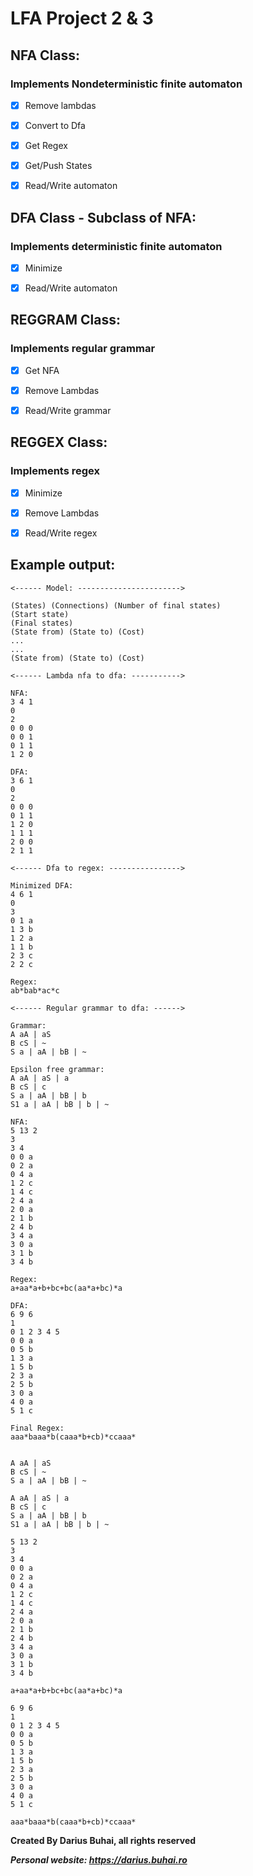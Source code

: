 # **LFA Project 2 & 3**


## **NFA Class**:
### Implements Nondeterministic finite automaton

 - [x] Remove lambdas
 - [x] Convert to Dfa
 - [x] Get Regex 
 
 - [x] Get/Push States
 - [x] Read/Write automaton

## **DFA Class - Subclass of NFA**:
### Implements deterministic finite automaton
 - [x] Minimize
 
 - [x] Read/Write automaton
 
## REGGRAM Class:
### Implements regular grammar
 - [x] Get NFA
 - [x] Remove Lambdas
 
 - [x] Read/Write grammar
 
## REGGEX Class:
### Implements regex
 - [x] Minimize
 - [x] Remove Lambdas
 
 - [x] Read/Write regex
 
 ## Example output: 
 ```
 <------ Model: ----------------------->

(States) (Connections) (Number of final states)
(Start state)
(Final states)
(State from) (State to) (Cost)
...
...
(State from) (State to) (Cost)

<------ Lambda nfa to dfa: ----------->

NFA: 
3 4 1
0 
2 
0 0 0
0 0 1
0 1 1
1 2 0

DFA: 
3 6 1
0 
2 
0 0 0
0 1 1
1 2 0
1 1 1
2 0 0
2 1 1

<------ Dfa to regex: ---------------->

Minimized DFA: 
4 6 1
0 
3 
0 1 a
1 3 b
1 2 a
1 1 b
2 3 c
2 2 c

Regex: 
ab*bab*ac*c

<------ Regular grammar to dfa: ------>

Grammar: 
A aA | aS
B cS | ~
S a | aA | bB | ~

Epsilon free grammar: 
A aA | aS | a
B cS | c
S a | aA | bB | b
S1 a | aA | bB | b | ~

NFA: 
5 13 2
3 
3 4 
0 0 a
0 2 a
0 4 a
1 2 c
1 4 c
2 4 a
2 0 a
2 1 b
2 4 b
3 4 a
3 0 a
3 1 b
3 4 b

Regex: 
a+aa*a+b+bc+bc(aa*a+bc)*a

DFA: 
6 9 6
1 
0 1 2 3 4 5 
0 0 a
0 5 b
1 3 a
1 5 b
2 3 a
2 5 b
3 0 a
4 0 a
5 1 c

Final Regex: 
aaa*baaa*b(caaa*b+cb)*ccaaa*


A aA | aS
B cS | ~
S a | aA | bB | ~

A aA | aS | a
B cS | c
S a | aA | bB | b
S1 a | aA | bB | b | ~

5 13 2
3 
3 4 
0 0 a
0 2 a
0 4 a
1 2 c
1 4 c
2 4 a
2 0 a
2 1 b
2 4 b
3 4 a
3 0 a
3 1 b
3 4 b

a+aa*a+b+bc+bc(aa*a+bc)*a

6 9 6
1 
0 1 2 3 4 5 
0 0 a
0 5 b
1 3 a
1 5 b
2 3 a
2 5 b
3 0 a
4 0 a
5 1 c

aaa*baaa*b(caaa*b+cb)*ccaaa*

 ```
 
 **Created By Darius Buhai, all rights reserved**
 
 ***Personal website: https://darius.buhai.ro***
 
 
 
